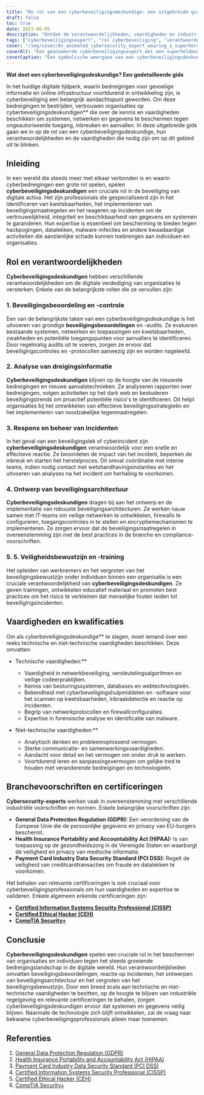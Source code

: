 ```yaml
---
title: "De rol van een cyberbeveiligingsdeskundige: een uitgebreide gids voor het beschermen van digitale activa"
draft: false
toc: true
date: 2023-06-05
description: "Ontdek de verantwoordelijkheden, vaardigheden en industrievoorschriften die de rol van een cyberbeveiligingsdeskundige bepalen bij het beveiligen van digitale middelen en het bestrijden van cyberbedreigingen."
tags: ["cyberbeveiligingsexpert", "rol cyberbeveiliging", "verantwoordelijkheden op het gebied van cyberbeveiliging", "cyberbeveiligingsvaardigheden", "dreigingsinformatie", "reactie op incidenten", "beveiligingsbewustzijn", "netwerkbeveiliging", "encryptie-algoritmen", "veilig coderen", "industriële regelgeving", "GDPR", "HIPAA", "PCI DSS", "certificeringen", "CISSP", "CEH", "CompTIA Beveiliging+", "digitale activa beschermen", "cyberbedreigingen", "gegevensbeveiliging", "netwerkbeveiliging", "kwetsbaarheidsbeoordeling", "veiligheidscontroles", "detectie van malware", "preventie van datalekken", "carrière in cyberbeveiliging", "cyberbeveiligingstraining", "cyberbeveiligingscertificeringen", "informatiebeveiliging", "cyberdefensie"]
cover: "/img/cover/An_animated_cybersecurity_expert_wearing_a_superhero_cape.png"
coverAlt: "Een geanimeerde cyberbeveiligingsexpert met een superheldencape, zelfverzekerd met een schild in de ene hand en een slotsymbool in de andere, die digitale activa beschermt."
coverCaption: "Een symbolische weergave van een cyberbeveiligingsdeskundige die, gewapend met kennis en tools, digitale middelen verdedigt tegen cyberbedreigingen."
---
```


**Wat doet een cyberbeveiligingsdeskundige? Een gedetailleerde gids**

In het huidige digitale tijdperk, waarin bedreigingen voor gevoelige informatie en online infrastructuur voortdurend in ontwikkeling zijn, is cyberbeveiliging een belangrijk aandachtspunt geworden. Om deze bedreigingen te bestrijden, vertrouwen organisaties op cyberbeveiligingsdeskundigen** die over de kennis en vaardigheden beschikken om systemen, netwerken en gegevens te beschermen tegen ongeautoriseerde toegang, inbreuken en aanvallen. In deze uitgebreide gids gaan we in op de rol van een cyberbeveiligingsdeskundige, hun verantwoordelijkheden en de vaardigheden die nodig zijn om op dit gebied uit te blinken.

## Inleiding

In een wereld die steeds meer met elkaar verbonden is en waarin cyberbedreigingen een grote rol spelen, spelen **cyberbeveiligingsdeskundigen** een cruciale rol in de beveiliging van digitale activa. Het zijn professionals die gespecialiseerd zijn in het identificeren van kwetsbaarheden, het implementeren van beveiligingsmaatregelen en het reageren op incidenten om de vertrouwelijkheid, integriteit en beschikbaarheid van gegevens en systemen te garanderen. Hun expertise is essentieel om bescherming te bieden tegen hackpogingen, datalekken, malware-infecties en andere kwaadaardige activiteiten die aanzienlijke schade kunnen toebrengen aan individuen en organisaties.

## Rol en verantwoordelijkheden

**Cyberbeveiligingsdeskundigen** hebben verschillende verantwoordelijkheden om de digitale verdediging van organisaties te versterken. Enkele van de belangrijkste rollen die ze vervullen zijn:

### 1. Beveiligingsbeoordeling en -controle

Een van de belangrijkste taken van een cyberbeveiligingsdeskundige is het uitvoeren van grondige **beveiligingsbeoordelingen** en -audits. Ze evalueren bestaande systemen, netwerken en toepassingen om kwetsbaarheden, zwakheden en potentiële toegangspunten voor aanvallers te identificeren. Door regelmatig audits uit te voeren, zorgen ze ervoor dat beveiligingscontroles en -protocollen aanwezig zijn en worden nageleefd.

### 2. Analyse van dreigingsinformatie

**Cyberbeveiligingsdeskundigen** blijven op de hoogte van de nieuwste bedreigingen en nieuwe aanvalstechnieken. Ze analyseren rapporten over bedreigingen, volgen activiteiten op het dark web en bestuderen beveiligingstrends om proactief potentiële risico's te identificeren. Dit helpt organisaties bij het ontwikkelen van effectieve beveiligingsstrategieën en het implementeren van noodzakelijke tegenmaatregelen.

### 3. Respons en beheer van incidenten

In het geval van een beveiligingslek of cyberincident zijn **cyberbeveiligingsdeskundigen** verantwoordelijk voor een snelle en effectieve reactie. Ze beoordelen de impact van het incident, beperken de inbreuk en starten het herstelproces. Dit omvat coördinatie met interne teams, indien nodig contact met wetshandhavingsinstanties en het uitvoeren van analyses na het incident om herhaling te voorkomen.

### 4. Ontwerp van beveiligingsarchitectuur

**Cyberbeveiligingsdeskundigen** dragen bij aan het ontwerp en de implementatie van robuuste beveiligingsarchitecturen. Ze werken nauw samen met IT-teams om veilige netwerken te ontwikkelen, firewalls te configureren, toegangscontroles in te stellen en encryptiemechanismen te implementeren. Ze zorgen ervoor dat de beveiligingsmaatregelen in overeenstemming zijn met de best practices in de branche en compliance-voorschriften.

### 5. 5. Veiligheidsbewustzijn en -training

Het opleiden van werknemers en het vergroten van het beveiligingsbewustzijn onder individuen binnen een organisatie is een cruciale verantwoordelijkheid van **cyberbeveiligingsdeskundigen**. Ze geven trainingen, ontwikkelen educatief materiaal en promoten best practices om het risico te verkleinen dat menselijke fouten leiden tot beveiligingsincidenten.

## Vaardigheden en kwalificaties

Om als cyberbeveiligingsdeskundige** te slagen, moet iemand over een reeks technische en niet-technische vaardigheden beschikken. Deze omvatten:

- Technische vaardigheden:**
  - Vaardigheid in netwerkbeveiliging, versleutelingsalgoritmen en veilige codeerpraktijken.
  - Kennis van besturingssystemen, databases en webtechnologieën.
  - Bekendheid met cyberbeveiligingshulpmiddelen en -software voor het scannen op kwetsbaarheden, inbraakdetectie en reactie op incidenten.
  - Begrip van netwerkprotocollen en firewallconfiguraties.
  - Expertise in forensische analyse en identificatie van malware.
  
- Niet-technische vaardigheden:**
  - Analytisch denken en probleemoplossend vermogen.
  - Sterke communicatie- en samenwerkingsvaardigheden.
  - Aandacht voor detail en het vermogen om onder druk te werken.
  - Voortdurend leren en aanpassingsvermogen om gelijke tred te houden met veranderende bedreigingen en technologieën.

## Branchevoorschriften en certificeringen

**Cybersecurity-experts** werken vaak in overeenstemming met verschillende industriële voorschriften en normen. Enkele belangrijke voorschriften zijn:

- **General Data Protection Regulation (GDPR):** Een verordening van de Europese Unie die de persoonlijke gegevens en privacy van EU-burgers beschermt.
- **Health Insurance Portability and Accountability Act (HIPAA):** Is van toepassing op de gezondheidszorg in de Verenigde Staten en waarborgt de veiligheid en privacy van medische informatie.
- **Payment Card Industry Data Security Standard (PCI DSS):** Regelt de veiligheid van creditcardtransacties om fraude en datalekken te voorkomen.

Het behalen van relevante certificeringen is ook cruciaal voor cyberbeveiligingsprofessionals om hun vaardigheden en expertise te valideren. Enkele algemeen erkende certificeringen zijn:

- [**Certified Information Systems Security Professional (CISSP)**](https://simeononsecurity.ch/articles/a-guide-to-earning-the-isc2-cissp-certification/)
- [**Certified Ethical Hacker (CEH)**](https://simeononsecurity.ch/articles/preparing-for-the-ceh-certified-ethical-hacker-certification-exam/)
- [**CompTIA Security+**](https://simeononsecurity.ch/articles/comptias-security-plus-sy0-601-what-do-you-need-to-know/)

## Conclusie

**Cyberbeveiligingsdeskundigen** spelen een cruciale rol in het beschermen van organisaties en individuen tegen het steeds groeiende bedreigingslandschap in de digitale wereld. Hun verantwoordelijkheden omvatten beveiligingsbeoordelingen, reactie op incidenten, het ontwerpen van beveiligingsarchitectuur en het vergroten van het beveiligingsbewustzijn. Door een breed scala aan technische en niet-technische vaardigheden te bezitten, op de hoogte te blijven van industriële regelgeving en relevante certificeringen te behalen, zorgen cyberbeveiligingsdeskundigen ervoor dat systemen en gegevens veilig blijven. Naarmate de technologie zich blijft ontwikkelen, zal de vraag naar bekwame cyberbeveiligingsprofessionals alleen maar toenemen.

## Referenties

1. [General Data Protection Regulation (GDPR)](https://gdpr.eu/)
2. [Health Insurance Portability and Accountability Act (HIPAA)](https://www.hhs.gov/hipaa/index.html)
3. [Payment Card Industry Data Security Standard (PCI DSS)](https://www.pcisecuritystandards.org/)
4. [Certified Information Systems Security Professional (CISSP)](https://www.isc2.org/Certifications/CISSP)
5. [Certified Ethical Hacker (CEH)](https://www.eccouncil.org/programs/certified-ethical-hacker-ceh/)
6. [CompTIA Security+](https://www.comptia.org/certifications/security)
